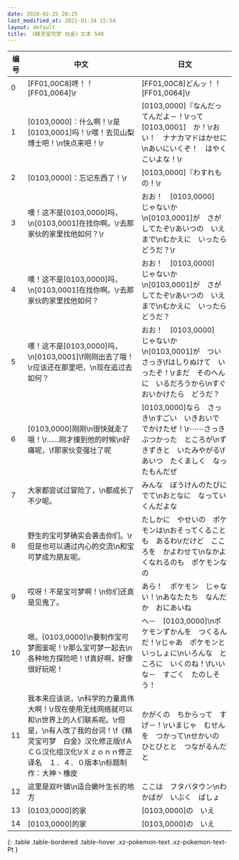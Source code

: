 ```yaml
---
date: 2020-02-25 20:25
last_modified_at: 2021-01-24 15:54
layout: default
title: 《精灵宝可梦 白金》文本 548
---
```

| 编号 | 中文 | 日文 |
| ---- | ---- | ---- |
| 0 | [FF01,00C8]咚！！[FF01,0064]\r | [FF01,00C8]どんッ！！[FF01,0064]\r |
| 1 | [0103,0000]：什么啊！\r是[0103,0001]吗！\r喂！去见山梨博士吧！\n快点来吧！\r | [0103,0000]『なんだってんだよ－！\rって　[0103,0001]　か！\rおい！　ナナカマドはかせに\nあいにいくぞ！　はやく　こいよな！\r |
| 2 | [0103,0000]：忘记东西了！\r | [0103,0000]『わすれもの！\r |
| 3 | 噢！这不是[0103,0000]吗，\n[0103,0001]在找你啊。\r去那家伙的家里找他如何？\r | おお！　[0103,0000]　じゃないか\n[0103,0001]が　さがしてたぞ\rあいつの　いえ　まで\nむかえに　いったら　どうだ？\r |
| 4 | 噢！这不是[0103,0000]吗，\n[0103,0001]在找你啊。\r去那家伙的家里找他如何？ | おお！　[0103,0000]　じゃないか\n[0103,0001]が　さがしてたぞ\rあいつの　いえ　まで\nむかえに　いったら　どうだ？ |
| 5 | 噢！这不是[0103,0000]吗，\n[0103,0001]\f刚刚出去了哦！\r应该还在那里吧，\n现在追过去如何？ | おお！　[0103,0000]　じゃないか\n[0103,0001]が　ついさっき\fはしりぬけて　いったぞ！\rまだ　そのへんに　いるだろうから\nすぐ　おいかけたら　どうだ？ |
| 6 | [0103,0000]刚刚\n很快就走了哦！\r……刚才撞到他的时候\n好痛呢，\f那家伙变强壮了呢 | [0103,0000]なら　さっき\nすごい　いきおいで　でかけたぜ！\r⋯⋯さっき　ぶつかった　ところが\nずきずきと　いたみやがる\fあいつ　たくましく　なったもんだぜ |
| 7 | 大家都尝试过冒险了，\n都成长了不少呢。 | みんな　ぼうけんのたびに　でて\nおとなに　なっていくんだよな |
| 8 | 野生的宝可梦确实会袭击你们。\r但是也可以通过内心的交流\n和宝可梦成为朋友呢。 | たしかに　やせいの　ポケモンは\nおそってくることも　あるわ\rだけど　こころを　かよわせて\nなかよくなれるのも　ポケモンなの |
| 9 | 哎呀！不是宝可梦啊！\n你们还真是见鬼了。 | あら！　ポケモン　じゃない！\nあなたたち　なんだか　おにあいね |
| 10 | 嗯。[0103,0000]\n要制作宝可梦图鉴呢！\r那么宝可梦一起去\n各种地方探险吧！\f真好啊，好像很好玩呢！ | へ－　[0103,0000]\nポケモンずかんを　つくるんだ！\rじゃあ　ポケモンと　いっしょに\nいろんな　ところに　いくのね！\fいいな－　すごく　たのしそう！ |
| 11 | 我本来应该说，\n科学的力量真伟大啊！\r现在使用无线网络就可以和\n世界上的人们联系呢。\r但是，\n有人改了我的台词！\f《精灵宝可梦　白金》汉化修正版\fＡＣＧ汉化组汉化\rＸｚｏｎｎ修正译名　１．４．０版本\n标题制作：大神丶橡皮 | かがくの　ちからって　すげ－！\rいまじゃ　むせんを　つかって\nせかいの　ひとびとと　つながるんだと |
| 12 | 这里是双叶镇\n适合嫩叶生长的地方 | ここは　フタバタウン\nわかばが　いぶく　ばしょ |
| 13 | [0103,0000]的家 | [0103,0000]の　いえ |
| 14 | [0103,0000]的家 | [0103,0000]の　いえ |
{: .table .table-bordered .table-hover .xz-pokemon-text .xz-pokemon-text-Pt }